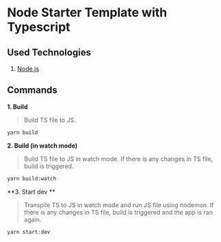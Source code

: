 # Node Starter Template with Typescript

## Used Technologies

1. [Node.js](https://nodejs.org/en/download/)

## Commands

**1. Build**

> Build TS file to JS.

```bash
yarn build
```

**2. Build (in watch mode)**

> Build TS file to JS in watch mode. If there is any changes in TS file, build is triggered.

```bash
yarn build:watch
```

**3. Start dev **

> Transpile TS to JS in watch mode and run JS file using nodemon. If there is any changes in TS file, build is triggered and the app is ran again.

```bash
yarn start:dev
```
